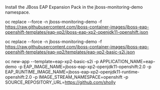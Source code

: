 Install the JBoss EAP Expansion Pack in the jboss-monitoring-demo namespace.

oc replace --force -n jboss-monitoring-demo -f https://raw.githubusercontent.com/jboss-container-images/jboss-eap-openshift-templates/eap-xp2/jboss-eap-xp2-openjdk11-openshift.json

oc replace --force -n jboss-monitoring-demo -f https://raw.githubusercontent.com/jboss-container-images/jboss-eap-openshift-templates/eap-xp2/templates/eap-xp2-basic-s2i.json

oc new-app --template=eap-xp2-basic-s2i -p APPLICATION_NAME=eap-demo -p EAP_IMAGE_NAME=jboss-eap-xp2-openjdk11-openshift:2.0 -p EAP_RUNTIME_IMAGE_NAME=jboss-eap-xp2-openjdk11-runtime-openshift:2.0 -p IMAGE_STREAM_NAMESPACE=openshift -p SOURCE_REPOSITORY_URL=https://github.com/sholly
